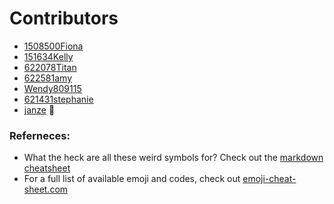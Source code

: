 # Contributors

- [1508500Fiona](1508500Fiona.md)
- [151634Kelly](1561634Kelly.md)
- [622078Titan](622078Titan.md)
- [622581amy](622581amy.md)
- [Wendy809115](WendyLy809115.md)
- [621431stephanie](621431stephanie.md)
- [janze](janze.md) :school:

### Referneces:
- What the heck are all these weird symbols for?  Check out the [markdown cheatsheet](https://guides.github.com/pdfs/markdown-cheatsheet-online.pdf)
- For a full list of available emoji and codes, check out [emoji-cheat-sheet.com](https://www.webpagefx.com/tools/emoji-cheat-sheet/)




